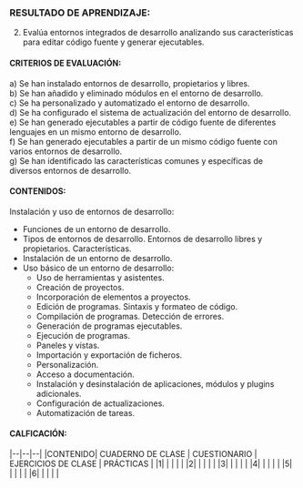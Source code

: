 ### RESULTADO DE APRENDIZAJE:
2. Evalúa entornos integrados de desarrollo analizando sus características para editar
código fuente y generar ejecutables. 

#### CRITERIOS DE EVALUACIÓN:
a) Se han instalado entornos de desarrollo, propietarios y libres.<br>
b) Se han añadido y eliminado módulos en el entorno de desarrollo.<br>
c) Se ha personalizado y automatizado el entorno de desarrollo.<br>
d) Se ha configurado el sistema de actualización del entorno de desarrollo.<br>
e) Se han generado ejecutables a partir de código fuente de diferentes lenguajes en un mismo entorno de desarrollo.<br>
f) Se han generado ejecutables a partir de un mismo código fuente con varios entornos de desarrollo.<br>
g) Se han identificado las características comunes y específicas de diversos entornos de desarrollo. 


#### CONTENIDOS:
Instalación y uso de entornos de desarrollo:
- Funciones de un entorno de desarrollo.
- Tipos de entornos de desarrollo. Entornos de desarrollo libres y
propietarios. Características.
- Instalación de un entorno de desarrollo.
- Uso básico de un entorno de desarrollo:
   - Uso de herramientas y asistentes. 
   - Creación de proyectos.
   - Incorporación de elementos a proyectos.
   - Edición de programas. Sintaxis y formateo de código.
   - Compilación de programas. Detección de errores.
   - Generación de programas ejecutables.
   - Ejecución de programas.
   - Paneles y vistas.
   - Importación y exportación de ficheros.
   - Personalización.
   - Acceso a documentación.
   - Instalación y desinstalación de aplicaciones, módulos y plugins adicionales.
   - Configuración de actualizaciones.
   - Automatización de tareas. 



#### CALFICACIÓN:
|--|--|--|
|CONTENIDO| CUADERNO DE CLASE | CUESTIONARIO | EJERCICIOS DE CLASE | PRÁCTICAS |
|1|  |  |  |  |
|2|  |  |  |  |
|3|  |  |  |  |
|4|  |  |  |  |
|5|  |  |  |  |
|6|  |  |  |  |
